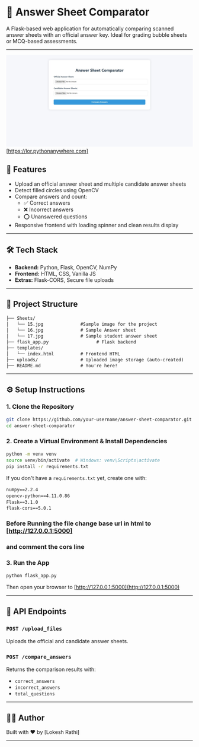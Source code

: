 # 📝 Answer Sheet Comparator

A Flask-based web application for automatically comparing scanned answer sheets with an official answer key. Ideal for grading bubble sheets or MCQ-based assessments.

---

![Screenshot of the working app](ScreenShot.jpeg)
[https://lor.pythonanywhere.com]

## 🚀 Features

- Upload an official answer sheet and multiple candidate answer sheets
- Detect filled circles using OpenCV
- Compare answers and count:
  - ✅ Correct answers
  - ❌ Incorrect answers
  - ⭕ Unanswered questions
- Responsive frontend with loading spinner and clean results display

---

## 🛠️ Tech Stack

- **Backend:** Python, Flask, OpenCV, NumPy
- **Frontend:** HTML, CSS, Vanilla JS
- **Extras:** Flask-CORS, Secure file uploads

---

## 📂 Project Structure

```
├── Sheets/
│   └── 15.jpg              #Sample image for the project 
│   └── 16.jpg              # Sample Answer sheet
│   └── 17.jpg              # Sample student answer sheet
├── flask_app.py                  # Flask backend
├── templates/
│   └── index.html          # Frontend HTML
├── uploads/                # Uploaded image storage (auto-created)
├── README.md               # You're here!
```

---

## ⚙️ Setup Instructions

### 1. Clone the Repository

```bash
git clone https://github.com/your-username/answer-sheet-comparator.git
cd answer-sheet-comparator
```

### 2. Create a Virtual Environment & Install Dependencies

```bash
python -m venv venv
source venv/bin/activate  # Windows: venv\Scripts\activate
pip install -r requirements.txt
```

If you don't have a `requirements.txt` yet, create one with:

```txt
numpy==2.2.4
opencv-python==4.11.0.86
Flask==3.1.0
flask-cors==5.0.1
```

### Before Running the file change base url in html to [http://127.0.0.1:5000]

### and comment the cors line

### 3. Run the App

```bash
python flask_app.py
```

Then open your browser to [http://127.0.0.1:5000](http://127.0.0.1:5000)

---

## 🧪 API Endpoints

### `POST /upload_files`

Uploads the official and candidate answer sheets.

### `POST /compare_answers`

Returns the comparison results with:

- `correct_answers`
- `incorrect_answers`
- `total_questions`

---





## 🧑‍💻 Author

Built with ❤️ by [Lokesh Rathi]

---


